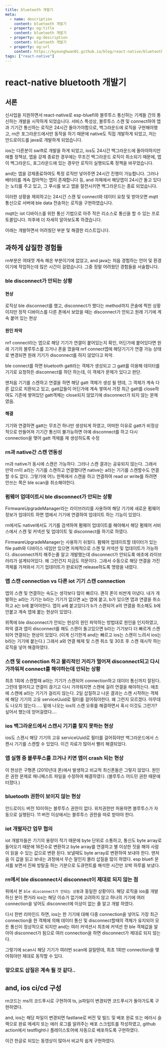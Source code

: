 ```yaml
---
title: bluetooth 개발기
meta:
  - name: description
    content: bluetooth 개발기
  - property: og:title
    content: bluetooth 개발기
  - property: og:description
    content: bluetooth 개발기
  - property: og:url
    content: https://kyounghwan01.github.io/blog/react-native/bluetooth
tags: ["react-native"]
---
```


# react-native bluetooth 개발기

## 서론

신사업을 지원하면서 react-native로 esp-bluefi와 블루투스 통신하는 기계들 간의 통신하는 개발을 시작하게 되었습니다. 서비스 특성상, 블루투스 스캔 및 connect하여 앱과 기기간 통신하는 로직은 24시간 돌아가야함으로, 백그라운드에 로직을 구현해야했고, rn은 포그라운드에서만 동작을 하기 때문에 native도 직접 개발하게 되었고, 저는 안드로이드를 java로 개발하게 되었습니다.

ios는 다른분이 swift로 개발을 하게 되었고, ios도 24시간 백그라운드에 돌아야하지만 애플 정책상, 앱을 강제 종료한 경우에는 무조건 백그라운드 로직이 취소되기 때문에, 앱이 백그라운드, 포그라운드에 있는 경우만 로직이 실행되도록 정책을 바꾸었습니다.

and는 앱을 강제종료하여도 특정 로직만 넣어주면 24시간 진행이 가능합니다. 그러나 배터리를 계속 잡아먹는 앱이 존재합니다 등, and 자체에서 해당앱이 24시간 돌고 있다는 노티를 주고 있고, 그 푸시를 보고 앱을 절전시키면 백그라운드는 종료 되었습니다.

이러한 상황을 제외하고는 24시간 스캔 및 connect와 데이터 요청 및 받아오면 mqtt 통신으로 서버에 ble data 전송하는 로직을 구현하였습니다.

mqtt는 iot 디바이스를 위한 통신 기법으로 아주 작은 리소스로 통신을 할 수 있는 프로토콜입니다. 차후에 더 자세히 알아보도록 하겠습니다.

아래는 개발하면서 어려웠던 부분 및 해결한 리스트입니다.

## 과하게 삽질한 경험들

rn부분은 여태껏 계속 해온 부분이기에 없었고, and java는 처음 경험하는 언어 및 환경이기에 작업하는데 많은 시간이 걸렸습니다. 그중 정말 어려웠던 경험들을 서술합니다.

### ble disconnect가 안되는 상황

#### 현상

로직상 ble disconnect를 했고, disconnect가 했다는 method까지 콘솔에 찍힌 상황이지만 정작 디바이스를 다른 폰에서 보았을 때는 disconnect가 안되고 원래 기기에 계속 붙어 있는 현상

#### 원인 파악

nrf connect라는 앱으로 해당 기기가 연결이 붙어있는지 확인, 어딘가에 붙어있다면 원래 기기의 블루투스를 끄거나 폰을 껐을때 nrf connect앱에 해당기기가 연결 가능 상태로 변경되면 원래 기기가 disconnect를 하지 않았다고 파악.

ble connect를 하면 bluetooth gatt라는 객체가 생성되고 그 gatt를 이용해 데이터를 기기로 요청하든 disconnect를 하던 하는데, 이 객체가 문제가 있다고 판단.

맨처음 기기를 스캔하고 연결을 하면 해당 gatt 객체가 생성 될 텐데, 그 객체가 계속 다른 값으로 치환되고 있고, gatt값들이 어딘가에 계속 쌓여서 가장 최근 gatt를 close하여도 기존에 쌓여있던 gatt객체는 close되지 않았기에 disconnect가 되지 않는 문제였음.

#### 해결

기기와 연결하면 gatt는 무조건 하나만 생성되게 하였고, 어떠한 이유로 gatt가 비정상적으로 만들어져 기기간 통신이 불가능하면 아예 disconnect를 하고 다시 connection을 맺어 gatt 객체를 재 생성하도록 수정

### rn과 native간 스캔 연동성

rn과 native가 동시에 스캔은 가능하다. 그러나 스캔 결과는 공유되지 않는다. 그래서 만약 rn이 a라는 기기를 스캔하고 연결했다면 native는 a라는 기기를 스캔할수도 연결 할 수도 없다. 그렇기에 어느 한쪽에서 스캔을 하고 연결하여 read or write를 하려면 안쓰는 쪽은 ble scan을 취소해야한다.

### 펌웨어 업데이트시 ble disconnect가 안되는 상황

FirmwareUpgradeManager라는 라이브러리를 사용하여 해당 기기에 새로운 펌웨어 정보가 업데이트 하면 앱에서 기기에 연결하여 업데이트 하는 기능이 있었다.

rn에서도 native에서도 기기를 검색하여 펌웨어 업데이트를 해야해서 해당 펌웨어 서비스에서 스캔 및 커넥션 및 업데이트 및 disconnect를 하기로 하였다.

FirmwareUpgradeManager는 사용하기 쉬웠다. 펌웨어 업데이트할 데이터가 있는 file path와 디바이스 네임만 있으면 자체적으로 스캔 및 커넥션 및 업데이트가 가능하다. disconnect까지 해주는줄 알고 개발했는데 disconnect가 안되도록 애초에 라이브러리가 설계되어있다. 왜 그런건지 지금도 의문이다. 그래서 수동으로 해당 연결을 가진 객체를 가져와서 기기 업데이트가 완료되면 release하도록 명령을 내렸다.

### 앱 스캔 connection vs 다른 iot 기기 스캔 connection

앱의 스캔 및 연결하는 속도는 생각보다 많이 빠르다. 괜히 폰이 비싼게 아녔다. 내가 개발하는 a라는 기기는 b라는 기기가 없으면 a는 앱에 붙고, b가 있으면 앱과 연결을 취소하고 a는 b에 붙어야한다. 앱이 a에 붙고있다가 b가 스캔되어 a의 연결을 취소해도 b에 안붙고 계속 앱에 붙는 현상이 있었다.

위쪽에 ble disconnect가 안되는 현상의 원인 파악하는 방법대로 원인을 인지하였고, 파악 결과 앱이 disconnect를 해도 스캔이 돌고있으면 b라는 기기보다 더 빠르게 스캔되어 연결되는 현상이 있었다. (이게 신기한게 and는 빠르고 ios는 스캔이 느려서 ios는 b라는 기기에 붙는다.) 그래서 a와 연결 해제 및 스캔 취소 및 30초 후 스캔 재시작 하는 로직을 넣어 해결하였다.

### 스캔 및 connection 하고 물리적인 거리가 멀어져 disconnect되고 다시 가까워져 connect를 해야하는데 안되는 상황

최초 1회에 스캔할때 a라는 기기가 스캔되어 connection하고 데이터 통신까지 잘된다. 그런데 멀어지고 연결이 끊기고 다시 가까워지면 스캔에 걸려 연결을 해야하는다. 애초에 스캔에 a라는 기기가 걸리지 않는다. 2일 삽질하고 나온 결과는 스캔 시작하는 객체에 해당 기기의 고유 serviceUuid로 필터를 걸어줘야한다. 왜 그런지 모르겠다. 아무데도 나오지 않는다..... 밑에 나오는 ios의 스캔 오류를 해결하면서 혹시 이것도 그런가? 싶어서 했는데 얻어걸렸다....

### ios 백그라운드에서 스캔시 기기를 찾지 못하는 현상

ios도 스캔시 해당 기기의 고유 serviceUuid로 필터를 걸어줘야만 백그라운드에서 스캔시 기기를 스캔할 수 있었다. 이건 자료가 많아서 빨리 해결되었다.

### 앱 실행 중 블루투스를 끄거나 키면 앱이 crash 되는 현상

이 현상은 구형폰 (2010년대 폰)에서 발생하고 비교적 최신폰들은 그렇지 않았다. 원인은 권한 문제로 매니페스트 파일을 수정하여 해결하였다. (블루투스 어드민 권한 때문에 터졌다.)

### bluetooth 권한이 보이지 않는 현상

안드로이드 버전 10이하는 블루투스 권한이 없다. 위치권한만 허용하면 블루투스가 자동으로 실행된다. 11 버전 이상에서는 블루투스 권한을 따로 받야야 한다.

### iot 개발자간 업무 협의

iot 개발자들은 기기의 용량이 적기 때문에 byte 단위로 소통하고, 통신도 byte array로 들어오기 때문에 16진수로 변환하고 byte array를 연결하고 별 이상한 짓을 해야 사람이 읽을 수 있는 값으로 변환 된다. 보낼때도 byte array로 변환하여 보내야 한다. 맨처음 이 값을 읽고 보내는 과정에서 무슨 말인지 몰라 삽질을 많이 하였다. esp bluefi 문서를 보면서 진짜 방탈출 하는 기분으로 도큐먼트를 해석한 시간만 꼬박 하루를 보냈다.

### rn에서 ble disconnect시 disconnect이 제대로 되지 않는 점

위에서 본 `ble disconnect가 안되는 상황`과 동일한 상황이다. 해당 로직을 ios를 개발하신 분이 짠거라 ios는 해당 이슈가 없기에 고려하지 않고 하나의 기기에 여러 connection을 넣어도 disconnect에 이상이 없는 줄 알고 개발 하였다.

다시 한번 리마인드 하면, ios는 한 기기에 대해 다중 connection을 넣어도 가장 최근 connection을 한 객체에 의해 데이터 통신 및 disconnect할때의 객체가 유지되어 모든 통신이 정상적으로 되지만 and는 여러 커넥션시 최초에 커넥션 한 ble 객체값을 알아야 disconnect가 됨으로 여러 connection을 하면 disconnect가 제대로 되지 않는다.

그렇기에 scan시 해당 기기가 여러번 scan에 걸릴텐데, 최초 1회만 connection을 맺어줘야만 제대로 동작할 수 있다.

### 앞으로도 삽질은 계속 될 것 같다..

## and, ios ci/cd 구성

rn코드는 ms의 코드푸시로 구현하여 ts, js파일이 변경되면 코드푸시가 돌아가도록 구현하였다.

and, ios는 해당 파일이 변경되면 fastlane로 버전 및 빌드 및 배포 완료 또는 에러시 슬랙으로 완료 메세지 또는 에러 로그를 알려주는 배포 스크립트를 작성하였고, github action에서 testflight나 플레이스토어에 자동으로 배포하도록 구현하였다.

이건 한글로 되있는 동영상이 많아서 비교적 쉽게 구현하였다.

<TagLinks />

<Comment />
